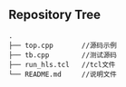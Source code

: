 ## Repository Tree
```
.
├── top.cpp       //源码示例
├── tb.cpp        //测试源码
├── run_hls.tcl   //tcl文件
└── README.md     //说明文件
```
